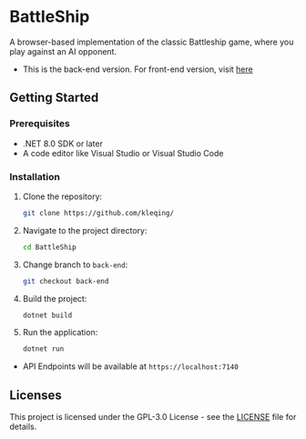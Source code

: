 # BattleShip

A browser-based implementation of the classic Battleship game, where you play against an AI opponent.

- This is the back-end version. For front-end version, visit [here](https://github.com/kleqing/BattleShip)

## Getting Started

### Prerequisites

- .NET 8.0 SDK or later
- A code editor like Visual Studio or Visual Studio Code

### Installation

1. Clone the repository:
   ```bash
   git clone https://github.com/kleqing/
   ```
2. Navigate to the project directory:
   ```bash
   cd BattleShip
   ```
3. Change branch to `back-end`:
   ```bash
   git checkout back-end
   ```
4. Build the project:
   ```bash
   dotnet build
   ```
5. Run the application:
   ```bash
   dotnet run
   ```
   
- API Endpoints will be available at `https://localhost:7140`

## Licenses

This project is licensed under the GPL-3.0 License - see the [LICENSE](LICENSE) file for details.
   

